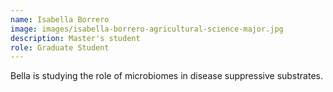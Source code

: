 ```yaml
---
name: Isabella Borrero
image: images/isabella-borrero-agricultural-science-major.jpg
description: Master's student
role: Graduate Student
---
```


Bella is studying the role of microbiomes in disease suppressive substrates.

<br>



